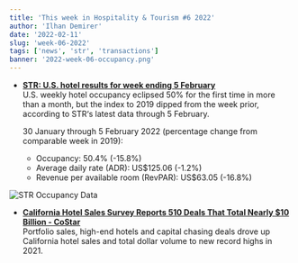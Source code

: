 ```yaml
---
title: 'This week in Hospitality & Tourism #6 2022'
author: 'Ilhan Demirer'
date: '2022-02-11'
slug: 'week-06-2022'
tags: ['news', 'str', 'transactions']
banner: '2022-week-06-occupancy.png'
---
```


- **[STR: U.S. hotel results for week ending 5 February](https://str.com/press-release/str-us-hotel-results-week-ending-5-february)**  
  U.S. weekly hotel occupancy eclipsed 50% for the first time in more than a month, but the index to 2019 dipped from the week prior, according to STR‘s latest data through 5 February.

  30 January through 5 February 2022 (percentage change from comparable week in 2019):

  - Occupancy: 50.4% (-15.8%)
  - Average daily rate (ADR): US$125.06 (-1.2%)
  - Revenue per available room (RevPAR): US$63.05 (-16.8%)

![STR Occupancy Data](/images/blogimages/2022-week-06-occupancy.png)

- **[California Hotel Sales Survey Reports 510 Deals That Total Nearly $10 Billion - CoStar](https://www.hotelnewsresource.com/article119444.html)**  
    Portfolio sales, high-end hotels and capital chasing deals drove up California hotel sales and total dollar volume to new record highs in 2021.
